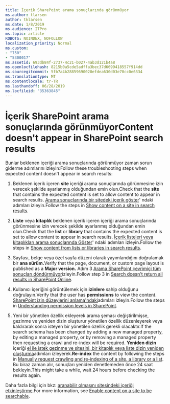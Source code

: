 ```yaml
---
title: İçerik SharePoint arama sonuçlarında görünmüyor
ms.author: tlarsen
author: tklarsen
ms.date: 1/8/2019
ms.audience: ITPro
ms.topic: article
ROBOTS: NOINDEX, NOFOLLOW
localization_priority: Normal
ms.custom:
- "750"
- "5300017"
ms.assetid: 693db84f-2737-4c21-b027-4ab3d121b4a8
ms.openlocfilehash: 8215b0a5cde5adffa3bec37d6699418557f914dd
ms.sourcegitcommit: 5fb7a4b28859690020efdea630d03e70cc0e6334
ms.translationtype: MT
ms.contentlocale: tr-TR
ms.lasthandoff: 06/28/2019
ms.locfileid: "35363845"
---
```

# <a name="content-doesnt-appear-in-sharepoint-search-results"></a><span data-ttu-id="438a8-102">İçerik SharePoint arama sonuçlarında görünmüyor</span><span class="sxs-lookup"><span data-stu-id="438a8-102">Content doesn't appear in SharePoint search results</span></span>

<span data-ttu-id="438a8-103">Bunlar beklenen içeriği arama sonuçlarında görünmüyor zaman sorun giderme adımlarını izleyin:</span><span class="sxs-lookup"><span data-stu-id="438a8-103">Follow these troubleshooting steps when expected content doesn't appear in search results:</span></span>
  
1. <span data-ttu-id="438a8-104">Beklenen içerik içeren **site** içeriği arama sonuçlarında görünmesine izin verecek şekilde ayarlanmış olduğundan emin olun.</span><span class="sxs-lookup"><span data-stu-id="438a8-104">Check that the **site** that contains the expected content is set to allow content to appear in search results.</span></span> <span data-ttu-id="438a8-105">[Arama sonuçlarında bir sitedeki içerik göster](https://docs.microsoft.com/sharepoint/make-site-content-searchable#show-content-on-a-site-in-search-results)' ndaki adımları izleyin.</span><span class="sxs-lookup"><span data-stu-id="438a8-105">Follow the steps in [Show content on a site in search results](https://docs.microsoft.com/sharepoint/make-site-content-searchable#show-content-on-a-site-in-search-results).</span></span>

2. <span data-ttu-id="438a8-106">**Liste** veya **kitaplık** beklenen içerik içeren içeriği arama sonuçlarında görünmesine izin verecek şekilde ayarlanmış olduğundan emin olun.</span><span class="sxs-lookup"><span data-stu-id="438a8-106">Check that the **list** or **library** that contains the expected content is set to allow content to appear in search results.</span></span> <span data-ttu-id="438a8-107">[İçerik listeleri veya kitaplıkları arama sonuçlarında Göster](https://docs.microsoft.com/sharepoint/make-site-content-searchable#show-content-from-lists-or-libraries-in-search-results)' ndaki adımları izleyin.</span><span class="sxs-lookup"><span data-stu-id="438a8-107">Follow the steps in [Show content from lists or libraries in search results](https://docs.microsoft.com/sharepoint/make-site-content-searchable#show-content-from-lists-or-libraries-in-search-results).</span></span>

3. <span data-ttu-id="438a8-108">Sayfası, belge veya özel sayfa düzeni olarak yayımlandığını doğrulamak bir **ana sürüm.**</span><span class="sxs-lookup"><span data-stu-id="438a8-108">Verify that the page, document, or custom page layout is published as a **Major version.**</span></span> <span data-ttu-id="438a8-109">Adım 3 [Arama SharePoint çevrimiçi tüm sonuçları döndürmüyor](https://go.microsoft.com/fwlink/?linkid=874525)izleyin.</span><span class="sxs-lookup"><span data-stu-id="438a8-109">Follow step 3 in [Search doesn't return all results in SharePoint Online](https://go.microsoft.com/fwlink/?linkid=874525).</span></span>

4. <span data-ttu-id="438a8-110">Kullanıcı içeriğini görüntülemek için **izinlere** sahip olduğunu doğrulayın.</span><span class="sxs-lookup"><span data-stu-id="438a8-110">Verify that the user has **permissions** to view the content.</span></span> <span data-ttu-id="438a8-111">[SharePoint izin düzeylerini anlama'ndaki](https://docs.microsoft.com/en-us/sharepoint/understanding-permission-levels)adımları izleyin.</span><span class="sxs-lookup"><span data-stu-id="438a8-111">Follow the steps in [Understanding permission levels in SharePoint](https://docs.microsoft.com/en-us/sharepoint/understanding-permission-levels).</span></span>
    
5. <span data-ttu-id="438a8-112">Yeni bir yönetilen özellik ekleyerek arama şeması değiştirilmişse, gezinme ve yeniden dizin oluşturur yönetilen özellik düzenleyerek veya kaldırarak sonra isteyen bir yönetilen özellik gerekli olacaktır.</span><span class="sxs-lookup"><span data-stu-id="438a8-112">If the search schema has been changed by adding a new managed property, by editing a managed property, or by removing a managed property then requesting a crawl and re-index will be required.</span></span> <span data-ttu-id="438a8-113">**Yeniden dizin** içeriği [el ile istek gezinme ve sitesini, bir kitaplık veya liste dizin yeniden oluşturma](https://docs.microsoft.com/sharepoint/crawl-site-content)adımları izleyerek.</span><span class="sxs-lookup"><span data-stu-id="438a8-113">**Re-index** the content by following the steps in [Manually request crawling and re-indexing of a site, a library or a list](https://docs.microsoft.com/sharepoint/crawl-site-content).</span></span> <span data-ttu-id="438a8-114">Bu biraz zaman alır, sonuçları yeniden denetlemeden önce 24 saat bekleyin.</span><span class="sxs-lookup"><span data-stu-id="438a8-114">This might take a while, wait 24 hours before checking the results again.</span></span>

<span data-ttu-id="438a8-115">Daha fazla bilgi için bkz: [aranabilir olmasını sitesindeki içeriği etkinleştirme](https://docs.microsoft.com/sharepoint/make-site-content-searchable).</span><span class="sxs-lookup"><span data-stu-id="438a8-115">For more information, see [Enable content on a site to be searchable](https://docs.microsoft.com/sharepoint/make-site-content-searchable).</span></span> 
  
